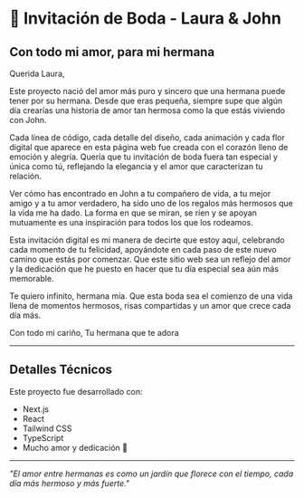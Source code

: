 # 💝 Invitación de Boda - Laura & John

## Con todo mi amor, para mi hermana

Querida Laura,

Este proyecto nació del amor más puro y sincero que una hermana puede tener por su hermana. Desde que eras pequeña, siempre supe que algún día crearías una historia de amor tan hermosa como la que estás viviendo con John.

Cada línea de código, cada detalle del diseño, cada animación y cada flor digital que aparece en esta página web fue creada con el corazón lleno de emoción y alegría. Quería que tu invitación de boda fuera tan especial y única como tú, reflejando la elegancia y el amor que caracterizan tu relación.

Ver cómo has encontrado en John a tu compañero de vida, a tu mejor amigo y a tu amor verdadero, ha sido uno de los regalos más hermosos que la vida me ha dado. La forma en que se miran, se ríen y se apoyan mutuamente es una inspiración para todos los que los rodeamos.

Esta invitación digital es mi manera de decirte que estoy aquí, celebrando cada momento de tu felicidad, apoyándote en cada paso de este nuevo camino que estás por comenzar. Que este sitio web sea un reflejo del amor y la dedicación que he puesto en hacer que tu día especial sea aún más memorable.

Te quiero infinito, hermana mía. Que esta boda sea el comienzo de una vida llena de momentos hermosos, risas compartidas y un amor que crece cada día más.

Con todo mi cariño,
Tu hermana que te adora

---

## Detalles Técnicos

Este proyecto fue desarrollado con:
- Next.js
- React
- Tailwind CSS
- TypeScript
- Mucho amor y dedicación 💖

---

*"El amor entre hermanas es como un jardín que florece con el tiempo, cada día más hermoso y más fuerte."*
